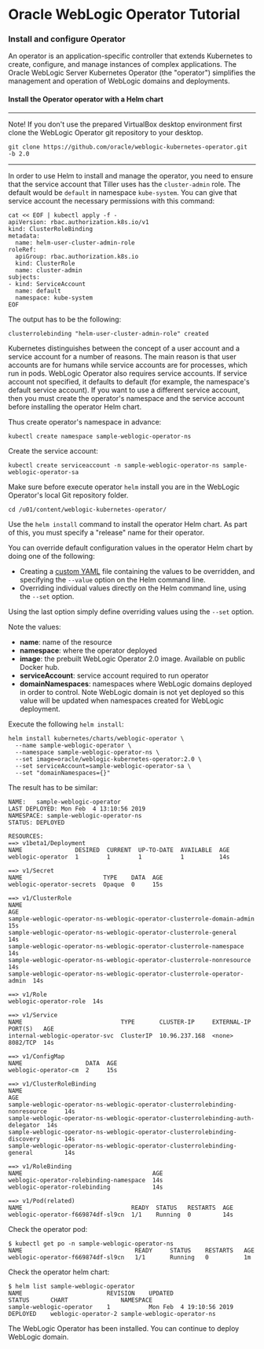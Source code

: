 # Oracle WebLogic Operator Tutorial #

### Install and configure Operator  ###

An operator is an application-specific controller that extends Kubernetes to create, configure, and manage instances of complex applications. The Oracle WebLogic Server Kubernetes Operator (the "operator") simplifies the management and operation of WebLogic domains and deployments.

#### Install the Operator operator with a Helm chart ####

---
Note! If you don't use the prepared VirtualBox desktop environment first clone the WebLogic Operator git repository to your desktop.
```
git clone https://github.com/oracle/weblogic-kubernetes-operator.git  -b 2.0
```
---
In order to use Helm to install and manage the operator, you need to ensure that the service account that Tiller uses
has the `cluster-admin` role.  The default would be `default` in namespace `kube-system`.  You can give that service
account the necessary permissions with this command:

```
cat << EOF | kubectl apply -f -
apiVersion: rbac.authorization.k8s.io/v1
kind: ClusterRoleBinding
metadata:
  name: helm-user-cluster-admin-role
roleRef:
  apiGroup: rbac.authorization.k8s.io
  kind: ClusterRole
  name: cluster-admin
subjects:
- kind: ServiceAccount
  name: default
  namespace: kube-system
EOF
```

The output has to be the following:

    clusterrolebinding "helm-user-cluster-admin-role" created

Kubernetes distinguishes between the concept of a user account and a service account for a number of reasons. The main reason is that user accounts are for humans while service accounts are for processes, which run in pods. WebLogic Operator also requires service accounts.  If service account not specified, it defaults to default (for example, the namespace's default service account). If you want to use a different service account, then you must create the operator's namespace and the service account before installing the operator Helm chart.

Thus create operator's namespace in advance:

    kubectl create namespace sample-weblogic-operator-ns

Create the service account:

    kubectl create serviceaccount -n sample-weblogic-operator-ns sample-weblogic-operator-sa

Make sure before execute operator `helm` install you are in the WebLogic Operator's local Git repository folder.

    cd /u01/content/weblogic-kubernetes-operator/

Use the `helm install` command to install the operator Helm chart. As part of this, you must specify a "release" name for their operator.

You can override default configuration values in the operator Helm chart by doing one of the following:

- Creating a [custom YAML](https://github.com/oracle/weblogic-kubernetes-operator/blob/2.0/kubernetes/charts/weblogic-operator/values.yaml) file containing the values to be overridden, and specifying the `--value` option on the Helm command line.
- Overriding individual values directly on the Helm command line, using the `--set` option.

Using the last option simply define overriding values using the `--set` option.

Note the values:

- **name**: name of the resource
- **namespace**: where the operator deployed
- **image**: the prebuilt WebLogic Operator 2.0 image. Available on public Docker hub.
- **serviceAccount**: service account required to run operator
- **domainNamespaces**: namespaces where WebLogic domains deployed in order to control. Note WebLogic domain is not yet deployed so this value will be updated when namespaces created for WebLogic deployment.

Execute the following `helm install`:
```
helm install kubernetes/charts/weblogic-operator \
  --name sample-weblogic-operator \
  --namespace sample-weblogic-operator-ns \
  --set image=oracle/weblogic-kubernetes-operator:2.0 \
  --set serviceAccount=sample-weblogic-operator-sa \
  --set "domainNamespaces={}"
```
The result has to be similar:
```
NAME:   sample-weblogic-operator
LAST DEPLOYED: Mon Feb  4 13:10:56 2019
NAMESPACE: sample-weblogic-operator-ns
STATUS: DEPLOYED

RESOURCES:
==> v1beta1/Deployment
NAME               DESIRED  CURRENT  UP-TO-DATE  AVAILABLE  AGE
weblogic-operator  1        1        1           1          14s

==> v1/Secret
NAME                       TYPE    DATA  AGE
weblogic-operator-secrets  Opaque  0     15s

==> v1/ClusterRole
NAME                                                                      AGE
sample-weblogic-operator-ns-weblogic-operator-clusterrole-domain-admin    15s
sample-weblogic-operator-ns-weblogic-operator-clusterrole-general         14s
sample-weblogic-operator-ns-weblogic-operator-clusterrole-namespace       14s
sample-weblogic-operator-ns-weblogic-operator-clusterrole-nonresource     14s
sample-weblogic-operator-ns-weblogic-operator-clusterrole-operator-admin  14s

==> v1/Role
weblogic-operator-role  14s

==> v1/Service
NAME                            TYPE       CLUSTER-IP     EXTERNAL-IP  PORT(S)   AGE
internal-weblogic-operator-svc  ClusterIP  10.96.237.168  <none>       8082/TCP  14s

==> v1/ConfigMap
NAME                  DATA  AGE
weblogic-operator-cm  2     15s

==> v1/ClusterRoleBinding
NAME                                                                             AGE
sample-weblogic-operator-ns-weblogic-operator-clusterrolebinding-nonresource     14s
sample-weblogic-operator-ns-weblogic-operator-clusterrolebinding-auth-delegator  14s
sample-weblogic-operator-ns-weblogic-operator-clusterrolebinding-discovery       14s
sample-weblogic-operator-ns-weblogic-operator-clusterrolebinding-general         14s

==> v1/RoleBinding
NAME                                     AGE
weblogic-operator-rolebinding-namespace  14s
weblogic-operator-rolebinding            14s

==> v1/Pod(related)
NAME                               READY  STATUS   RESTARTS  AGE
weblogic-operator-f669874df-sl9cn  1/1    Running  0         14s
```

Check the operator pod:
```
$ kubectl get po -n sample-weblogic-operator-ns
NAME                                READY     STATUS    RESTARTS   AGE
weblogic-operator-f669874df-sl9cn   1/1       Running   0          1m
```
Check the operator helm chart:
```
$ helm list sample-weblogic-operator
NAME                    	REVISION	UPDATED                 	STATUS  	CHART              	NAMESPACE                  
sample-weblogic-operator	1       	Mon Feb  4 19:10:56 2019	DEPLOYED	weblogic-operator-2	sample-weblogic-operator-ns
```

The WebLogic Operator has been installed. You can continue to deploy WebLogic domain.
